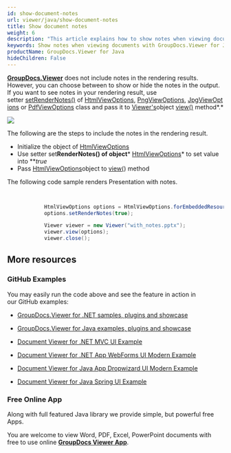 ```yaml
---
id: show-document-notes
url: viewer/java/show-document-notes
title: Show document notes
weight: 6
description: "This article explains how to show notes when viewing documents with GroupDocs.Viewer within your Java applications."
keywords: Show notes when viewing documents with GroupDocs.Viewer for Java API
productName: GroupDocs.Viewer for Java
hideChildren: False
---
```

[**GroupDocs.Viewer**](https://products.groupdocs.com/viewer/java) does not include notes in the rendering results. However, you can choose between to show or hide the notes in the output. If you want to see notes in your rendering result, use setter [setRenderNotes()](https://apireference.groupdocs.com/java/viewer/com.groupdocs.viewer.options/BaseViewOptions#setRenderNotes(boolean)) of [HtmlViewOptions](https://apireference.groupdocs.com/java/viewer/com.groupdocs.viewer.options/HtmlViewOptions), [PngViewOptions](https://apireference.groupdocs.com/java/viewer/com.groupdocs.viewer.options/PngViewOptions), [JpgViewOptions](https://apireference.groupdocs.com/java/viewer/com.groupdocs.viewer.options/JpgViewOptions) or [PdfViewOptions](https://apireference.groupdocs.com/java/viewer/com.groupdocs.viewer.options/PdfViewOptions) class and pass it to [Viewer's](https://apireference.groupdocs.com/java/viewer/com.groupdocs.viewer/Viewer)object [view()](https://apireference.groupdocs.com/java/viewer/com.groupdocs.viewer/Viewer#view(com.groupdocs.viewer.options.ViewOptions)) method*.*

![](viewer-java/images/show-document-notes.png)

The following are the steps to include the notes in the rendering result.

*   Initialize the object of [HtmlViewOptions](https://apireference.groupdocs.com/java/viewer/com.groupdocs.viewer.options/HtmlViewOptions)
*   Use setter set**RenderNotes() of object*** [HtmlViewOptions](https://apireference.groupdocs.com/java/viewer/com.groupdocs.viewer.options/HtmlViewOptions)* to set value into ***true*
*   Pass [HtmlViewOptions](https://apireference.groupdocs.com/java/viewer/com.groupdocs.viewer.options/HtmlViewOptions)object to [view(](https://apireference.groupdocs.com/java/viewer/com.groupdocs.viewer/Viewer#view(com.groupdocs.viewer.options.ViewOptions))) method

The following code sample renders Presentation with notes.

```csharp
            

			HtmlViewOptions options = HtmlViewOptions.forEmbeddedResources();
			options.setRenderNotes(true);

			Viewer viewer = new Viewer("with_notes.pptx");
			viewer.view(options);
			viewer.close();
```

## More resources

### GitHub Examples

You may easily run the code above and see the feature in action in our GitHub examples:

*   [GroupDocs.Viewer for .NET samples, plugins and showcase](https://github.com/groupdocs-viewer/GroupDocs.Viewer-for-.NET)
    
*   [GroupDocs.Viewer for Java examples, plugins and showcase](https://github.com/groupdocs-viewer/GroupDocs.Viewer-for-Java)
    
*   [Document Viewer for .NET MVC UI Example](https://github.com/groupdocs-viewer/GroupDocs.Viewer-for-.NET-MVC) 
    
*   [Document Viewer for .NET App WebForms UI Modern Example](https://github.com/groupdocs-viewer/GroupDocs.Viewer-for-.NET-WebForms)
    
*   [Document Viewer for Java App Dropwizard UI Modern Example](https://github.com/groupdocs-viewer/GroupDocs.Viewer-for-Java-Dropwizard)
    
*   [Document Viewer for Java Spring UI Example](https://github.com/groupdocs-viewer/GroupDocs.Viewer-for-Java-Spring)
    

### Free Online App

Along with full featured Java library we provide simple, but powerful free Apps.

You are welcome to view Word, PDF, Excel, PowerPoint documents with free to use online **[GroupDocs Viewer App](https://products.groupdocs.app/viewer)**.
